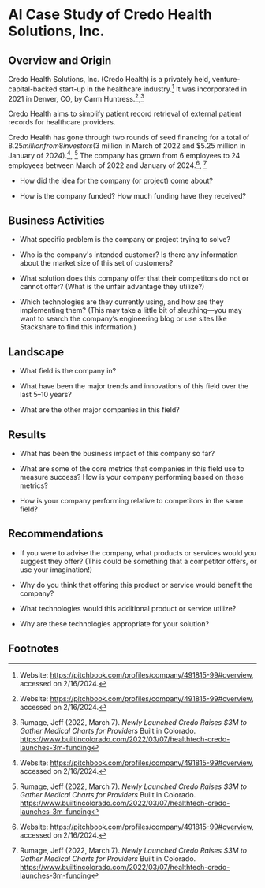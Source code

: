 # AI Case Study of Credo Health Solutions, Inc.

## Overview and Origin
Credo Health Solutions, Inc. (Credo Health) is a privately held, venture-capital-backed start-up in the healthcare industry.[^1] It was incorporated in 2021 in Denver, CO, by Carm Huntress.[^1],[^2]

Credo Health aims to simplify patient record retrieval of external patient records for healthcare providers.

Credo Health has gone through two rounds of seed financing for a total of $8.25 million from 8 investors ($3 million in March of 2022 and $5.25 million in January of 2024).[^1], [^2] The company has grown from 6 employees to 24 employees between March of 2022 and January of 2024.[^1], [^2]

* How did the idea for the company (or project) come about?

* How is the company funded? How much funding have they received?

## Business Activities

* What specific problem is the company or project trying to solve?

* Who is the company's intended customer? Is there any information about the market size of this set of customers?

* What solution does this company offer that their competitors do not or cannot offer? (What is the unfair advantage they utilize?)

* Which technologies are they currently using, and how are they implementing them? (This may take a little bit of sleuthing&mdash;you may want to search the company’s engineering blog or use sites like Stackshare to find this information.)

## Landscape

* What field is the company in?

* What have been the major trends and innovations of this field over the last 5&ndash;10 years?

* What are the other major companies in this field?

## Results

* What has been the business impact of this company so far?

* What are some of the core metrics that companies in this field use to measure success? How is your company performing based on these metrics?

* How is your company performing relative to competitors in the same field?

## Recommendations

* If you were to advise the company, what products or services would you suggest they offer? (This could be something that a competitor offers, or use your imagination!)

* Why do you think that offering this product or service would benefit the company?

* What technologies would this additional product or service utilize?

* Why are these technologies appropriate for your solution?

## Footnotes

[^1]: Website: https://pitchbook.com/profiles/company/491815-99#overview, accessed on 2/16/2024.
[^2]: Rumage, Jeff (2022, March 7). *Newly Launched Credo Raises $3M to Gather Medical Charts for Providers* Built in Colorado. https://www.builtincolorado.com/2022/03/07/healthtech-credo-launches-3m-funding
